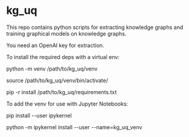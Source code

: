 # kg_uq
This repo contains python scripts for extracting knowledge graphs and training graphical models on knowledge graphs. 

You need an OpenAI key for extraction. 

To install the required deps with a virtual env:

python -m venv /path/to/kg_uq/venv

source /path/to/kg_uq/venv/bin/activate/

pip -r install /path/to/kg_uq/requirements.txt

To add the venv for use with Jupyter Notebooks: 

pip install --user ipykernel

python -m ipykernel install --user --name=kg_uq_venv
